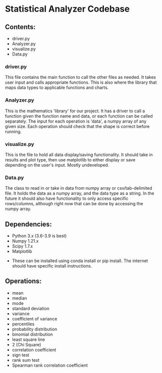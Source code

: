 # Statistical Analyzer Codebase

## Contents:
* driver.py
* Analyzer.py
* visualize.py
* Data.py

### driver.py
This file contains the main function to call the other files as needed. It takes user input and calls appropriate functions. This is also where the library that maps data types to applicable functions and charts.

### Analyzer.py
This is the mathematics 'library' for our project. It has a driver to call a function given the function name and data, or each function can be called separately. The input for each operation is 'data', a numpy array of any given size. Each operation should check that the shape is correct before running.

### visualize.py
This is the file to hold all data display/saving functionality. It should take in results and plot type, then use matplotlib to either display or save depending on the user's input. Mostly undeveloped.

### Data.py
The class to read in or take in data from numpy array or csv/tab-delimited file. It holds the data as a numpy array, and the data type as a string. In the future it should also have functionality to only access specific rows/columns, although right now that can be done by accessing the numpy array. 

## Dependencies:
* Python 3.x (3.6-3.9 is best)
* Numpy 1.21.x
* Scipy 1.7.x
* Matplotlib
- These can be installed using conda install or pip install. The internet should have specific install instructions.

## Operations: 
* mean
* median
* mode
* standard deviation
* variance
* coefficient of variance
* percentiles
* probability distribution
* binomial distribution
* least square line
* 2 (Chi Square)
* correlation coefficient
* sign test
* rank sum test
* Spearman rank correlation coefficient
